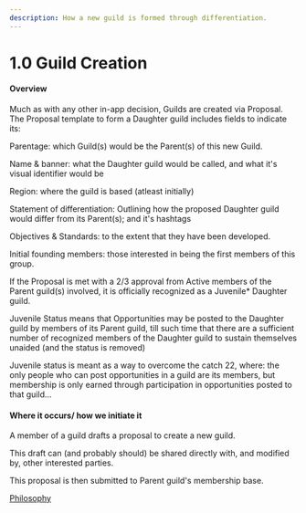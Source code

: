 ```yaml
---
description: How a new guild is formed through differentiation.
---
```


# 1.0 Guild Creation

#### Overview

Much as with any other in-app decision, Guilds are created via Proposal. The Proposal template to form a Daughter guild includes fields to indicate its:

Parentage: which Guild(s) would be the Parent(s) of this new Guild.

Name & banner: what the Daughter guild would be called, and what it's visual identifier would be

Region: where the guild is based (atleast initially)

Statement of differentiation: Outlining how the proposed Daughter guild would differ from its Parent(s); and it's hashtags

Objectives & Standards: to the extent that they have been developed.

Initial founding members: those interested in being the first members of this group.&#x20;



If the Proposal is met with a 2/3 approval from Active members of the Parent guild(s) involved, it is officially recognized as a Juvenile\* Daughter guild.

Juvenile Status means that Opportunities may be posted to the Daughter guild by members of its Parent guild, till such time that there are a sufficient number of recognized members of the Daughter guild to sustain themselves unaided (and the status is removed)

Juvenile status is meant as a way to overcome the catch 22, where: the only people who can post opportunities in a guild are its members, but membership is only earned through participation in opportunities posted to that guild...

#### Where it occurs/ how we initiate it

A member of a guild drafts a proposal to create a new guild.

This draft can (and probably should) be shared directly with, and modified by, other interested parties.&#x20;

This proposal is then submitted to Parent guild's membership base.&#x20;

[Philosophy](../../white-paper/1.9-guild/1.0-parent-and-daughter-guilds/1.0-guild-creation.md)
